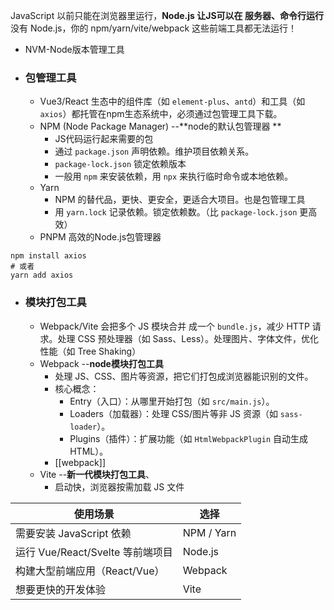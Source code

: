 JavaScript 以前只能在浏览器里运行，**Node.js 让JS可以在 服务器、命令行运行** 
没有 Node.js，你的 npm/yarn/vite/webpack 这些前端工具都无法运行！



- NVM-Node版本管理工具
- ### 包管理工具
	- Vue3/React 生态中的组件库（如 `element-plus`、`antd`）和工具（如 `axios`）都托管在npm生态系统中，必须通过包管理工具下载。
	- NPM (Node Package Manager) --**node的默认包管理器 **
		- JS代码运行起来需要的包
		- 通过 `package.json` 声明依赖。维护项目依赖关系。
		- `package-lock.json` 锁定依赖版本
		- 一般用 `npm` 来安装依赖，用 `npx` 来执行临时命令或本地依赖。
	- Yarn
		- NPM 的替代品，更快、更安全，更适合大项目。也是包管理工具
		- 用 `yarn.lock` 记录依赖。锁定依赖数。（比 `package-lock.json` 更高效）
	- PNPM  高效的Node.js包管理器
```shell
npm install axios
# 或者
yarn add axios
```

- ### 模块打包工具
	- Webpack/Vite 会把多个 JS 模块合并 成一个 `bundle.js`，减少 HTTP 请求。处理 CSS 预处理器（如 Sass、Less）。处理图片、字体文件，优化性能（如 Tree Shaking）
	- Webpack --**node模块打包工具**
		- 处理 JS、CSS、图片等资源，把它们打包成浏览器能识别的文件。
		- 核心概念：
			- Entry（入口）：从哪里开始打包（如 `src/main.js`）。
			- Loaders（加载器）：处理 CSS/图片等非 JS 资源（如 `sass-loader`）。
			- Plugins（插件）：扩展功能（如 `HtmlWebpackPlugin` 自动生成 HTML）。
		- [[webpack]]
	- Vite --**新一代模块打包工具**、
		- 启动快，浏览器按需加载 JS 文件

| **使用场景**                  | **选择**     |
| ------------------------- | ---------- |
| 需要安装 JavaScript 依赖        | NPM / Yarn |
| 运行 Vue/React/Svelte 等前端项目 | Node.js    |
| 构建大型前端应用（React/Vue）       | Webpack    |
| 想要更快的开发体验                 | Vite       |


